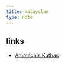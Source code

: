 ```yaml
---
title: malayalam
type: note 
---
```


## links

- [Ammachis Kathas](https://polarhive.net/ammachiskathas)
